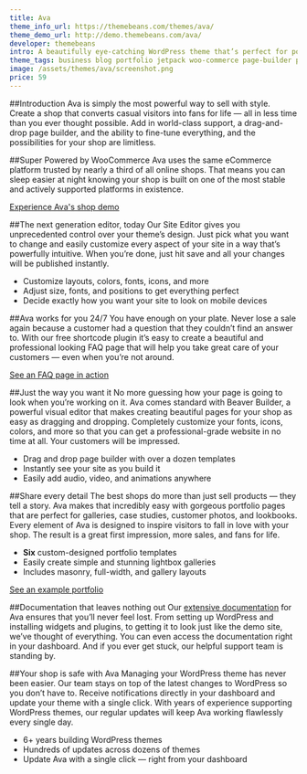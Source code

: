 ```yaml
---
title: Ava
theme_info_url: https://themebeans.com/themes/ava/
theme_demo_url: http://demo.themebeans.com/ava/
developer: themebeans
intro: A beautifully eye-catching WordPress theme that’s perfect for portfolios & WooCommerce shops.
theme_tags: business blog portfolio jetpack woo-commerce page-builder projects
image: /assets/themes/ava/screenshot.png
price: 59
---
```


##Introduction
Ava is simply the most powerful way to sell with style. Create a shop that converts casual visitors into fans for life — all in less time than you ever thought possible. Add in world-class support, a drag-and-drop page builder, and the ability to fine-tune everything, and the possibilities for your shop are limitless.

##Super Powered by WooCommerce
Ava uses the same eCommerce platform trusted by nearly a third of all online shops. That means you can sleep easier at night knowing your shop is built on one of the most stable and actively supported platforms in existence.

<a href="https://demo.themebeans.com/ava/shop">Experience Ava's shop demo</a>

##The next generation editor, today
Our Site Editor gives you unprecedented control over your theme’s design. Just pick what you want to change and easily customize every aspect of your site in a way that’s powerfully intuitive. When you’re done, just hit save and all your changes will be published instantly.

* Customize layouts, colors, fonts, icons, and more
* Adjust size, fonts, and positions to get everything perfect
* Decide exactly how you want your site to look on mobile devices

##Ava works for you 24/7
You have enough on your plate. Never lose a sale again because a customer had a question that they couldn’t find an answer to. With our free shortcode plugin it’s easy to create a beautiful and professional looking FAQ page that will help you take great care of your customers — even when you’re not around.

<a href="https://demo.themebeans.com/ava/about/faq">See an FAQ page in action</a>

##Just the way you want it
No more guessing how your page is going to look when you’re working on it. Ava comes standard with Beaver Builder, a powerful visual editor that makes creating beautiful pages for your shop as easy as dragging and dropping. Completely customize your fonts, icons, colors, and more so that you can get a professional-grade website in no time at all. Your customers will be impressed.

* Drag and drop page builder with over a dozen templates
* Instantly see your site as you build it
* Easily add audio, video, and animations anywhere

##Share every detail
The best shops do more than just sell products — they tell a story. Ava makes that incredibly easy with gorgeous portfolio pages that are perfect for galleries, case studies, customer photos, and lookbooks. Every element of Ava is designed to inspire visitors to fall in love with your shop. The result is a great first impression, more sales, and fans for life.

* **Six** custom-designed portfolio templates
* Easily create simple and stunning lightbox galleries
* Includes masonry, full-width, and gallery layouts

<a href="http://demo.themebeans.com/ava/portfolios/ethan">See an example portfolio</a>

##Documentation that leaves nothing out
Our <a href="https://docs.themebeans.com/ava">extensive documentation</a> for Ava ensures that you’ll never feel lost. From setting up WordPress and installing widgets and plugins, to getting it to look just like the demo site, we’ve thought of everything. You can even access the documentation right in your dashboard. And if you ever get stuck, our helpful support team is standing by.

##Your shop is safe with Ava
Managing your WordPress theme has never been easier. Our team stays on top of the latest changes to WordPress so you don’t have to. Receive notifications directly in your dashboard and update your theme with a single click. With years of experience supporting WordPress themes, our regular updates will keep Ava working flawlessly every single day.

* 6+ years building WordPress themes
* Hundreds of updates across dozens of themes
* Update Ava with a single click — right from your dashboard